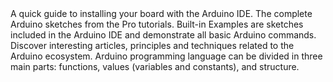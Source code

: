<EssentialsColumn title="First Steps">
    <EssentialElement link="/software/ide-v1/tutorials/getting-started/cores/arduino-mbed_portenta" title="Quickstart Guide" type="getting-started">
        A quick guide to installing your board with the Arduino IDE.
    </EssentialElement>
</EssentialsColumn>

<EssentialsColumn title="Suggested Libraries">
    <EssentialElement link="https://github.com/arduino-libraries/Arduino_Pro_Tutorials" title="Arduino Pro Tutorials" type="library">
        The complete Arduino sketches from the Pro tutorials.
    </EssentialElement>
</EssentialsColumn>

<EssentialsColumn title="Arduino Basics">
    <EssentialElement link="https://www.arduino.cc/en/Tutorial/BuiltInExamples" title="Built-in Examples" type="resource">Built-in Examples are sketches included in the Arduino IDE and demonstrate all basic Arduino commands.</EssentialElement>
    <EssentialElement link="/learn" title="Learn" type="resource">
        Discover interesting articles, principles and techniques related to the Arduino ecosystem.
    </EssentialElement>
    <EssentialElement link="https://www.arduino.cc/reference/en/" title="Language Reference" type="resource">Arduino programming language can be divided in three main parts: functions, values (variables and constants), and structure.</EssentialElement>
</EssentialsColumn>